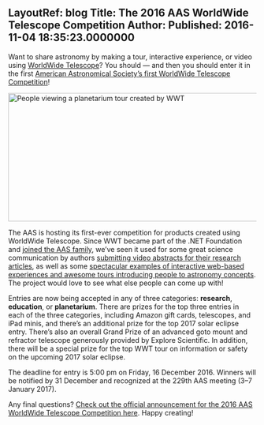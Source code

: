 LayoutRef: blog
Title: The 2016 AAS WorldWide Telescope Competition
Author: 
Published: 2016-11-04 18:35:23.0000000
---
<p>Want to share astronomy by making a tour, interactive experience, or video using <a href="http://www.worldwidetelescope.org/" target="_blank">WorldWide Telescope</a>? You should &mdash; and then you should enter it in the first&nbsp;<a href="http://wwtworkshops.org/" target="_blank">American Astronomical Society&rsquo;s first WorldWide Telescope Competition</a>!</p>

<p><span> <img width="702" height="260" alt="People viewing a planetarium tour created by WWT" src="assets/posts/wwt_planetarium.jpg" /> </span></p>

<p><span>The AAS is hosting its first-ever competition for products created using WorldWide Telescope. Since WWT became part of the .NET Foundation and&nbsp;</span><a href="https://aas.org/posts/news/2016/01/worldwide-telescope-has-new-home-aas" target="_blank">joined the AAS family</a><span>, we&rsquo;ve seen it used for some&nbsp;great science communication by&nbsp;authors <a href="https://www.youtube.com/watch?v=Tz10K7P1G7g">submitting video&nbsp;abstracts for their research articles</a></span><span>, as well as some <a href="http://worldwidetelescope.org/Interact/MilkyWay">spectacular examples of interactive web-based experiences and awesome tours introducing people to astronomy concepts</a></span><span>. The project would love to see what else people can come up with!</span></p>

<p>Entries are now being accepted in any of three categories: <strong>research</strong>, <strong>education</strong>, or <strong>planetarium</strong>.&nbsp;<span>There are prizes for the top three entries in each of the three categories, including Amazon gift cards, telescopes, and iPad minis, and there&rsquo;s an additional prize for the top&nbsp;2017 solar eclipse entry. There&rsquo;s also an overall Grand Prize of an advanced goto mount and refractor telescope generously provided by Explore Scientific.&nbsp;</span>In addition, there will be a special prize for the top WWT tour on information or safety on the upcoming 2017 solar eclipse.</p>

<div id="attachment_1680" class="wp-caption aligncenter">The deadline for entry is 5:00 pm on Friday, 16 December 2016. Winners will be notified by 31 December and recognized at the 229th AAS meeting (3&ndash;7 January 2017).</div>

<p>Any final questions? <a href="http://wwtworkshops.org/" target="_blank">Check out the official announcement for the&nbsp;2016 AAS WorldWide Telescope Competition here</a>. Happy creating!</p>
